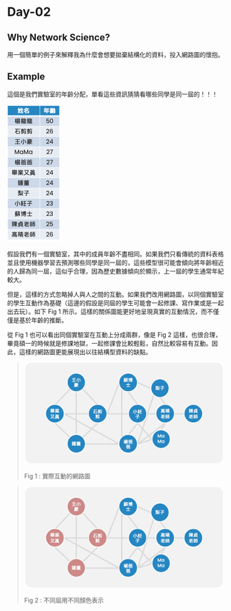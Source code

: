 # Day-02

## Why Network Science?
用一個簡單的例子來解釋我為什麼會想要拋棄結構化的資料，投入網路圖的懷抱。

## Example
這個是我們實驗室的年齡分配，單看這些資訊猜猜看哪些同學是同一屆的！！！   

![Alt text](../image/image-1.png)  

假設我們有一個實驗室，其中的成員年齡不盡相同。如果我們只看傳統的資料表格並且使用機器學習去預測哪些同學是同一屆的，這些模型很可能會傾向將年齡相近的人歸為同一屆，這似乎合理，因為歷史數據傾向於顯示，上一屆的學生通常年紀較大。

但是，這樣的方式忽略掉人與人之間的互動。如果我們改用網路圖，以同個實驗室的學生互動作為基礎（這邊的假設是同屆的學生可能會一起修課、寫作業或是一起出去玩）。如下 Fig 1 所示。這樣的關係圖能更好地呈現真實的互動情況，而不僅僅是基於年齡的推斷。

從 Fig 1 也可以看出同個實驗室在互動上分成兩群，像是 Fig 2 這樣，也很合理，畢竟碩一的時候就是修課地獄，一起修課會比較輕鬆，自然比較容易有互動。因此，這樣的網路圖更能展現出以往結構型資料的缺點。
  
> ![](../image/image-2.png)  
> 
> Fig 1 : 實際互動的網路圖  

> ![](../image/image-3.png)
>
> Fig 2 : 不同屆用不同顏色表示
